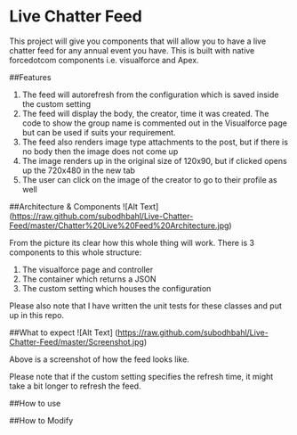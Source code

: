 Live Chatter Feed
=================

This project will give you components that will allow you to have a live chatter feed for any annual event you have. This is built with native forcedotcom components i.e. visualforce and Apex. 

##Features
1. The feed will autorefresh from the configuration which is saved inside the custom setting
2. The feed will display the body, the creator, time it was created. The code to show the group name is commented out in the Visualforce page but can be used if suits your requirement.
3. The feed also renders image type attachments to the post, but if there is no body then the image does not come up 
4. The image renders up in the original size of 120x90, but if clicked opens up the 720x480 in the new tab
5. The user can click on the image of the creator to go to their profile as well

##Architecture & Components
![Alt Text] (https://raw.github.com/subodhbahl/Live-Chatter-Feed/master/Chatter%20Live%20Feed%20Architecture.jpg)

From the picture its clear how this whole thing will work. There is 3 components to this whole structure:

1. The visualforce page and controller
2. The container which returns a JSON
3. The custom setting which houses the configuration

Please also note that I have written the unit tests for these classes and put up in this repo.

##What to expect
![Alt Text] (https://raw.github.com/subodhbahl/Live-Chatter-Feed/master/Screenshot.jpg)

Above is a screenshot of how the feed looks like.

Please note that if the custom setting specifies the refresh time, it might take a bit longer to refresh the feed. 

##How to use

##How to Modify
